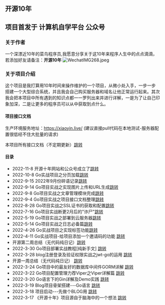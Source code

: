## 开源10年 
 项目首发于 **计算机自学平台** 公众号
---
### 关于作者
一个深漂近10年的菜鸟程序员,我愿意分享关于这10年来程序人生中的点点滴滴，若添加好友请备注：**开源10年**
![WechatIMG268.jpeg](https://s2.loli.net/2022/03/22/6SmsB8vZhq2irXR.jpg)

### 关于项目介绍
这个项目是我打算用10年时间来操作维护的一个项目，从微小处入手，一步一步搭建一个大型综合系统，并且我会自己购买服务器和域名让他正常运行起来。其次我会把本项目中所有遇到的知识点都一一罗列出来并进行详解，一是为了让自己印象加深，二是让更多的程序员可以从中获取到点什么。



#### 项目接口文档

生产环境服务地址：https://xiaoyin.live/    (建议直接pull代码在本地测试-服务器配置很低经不住大批量的请求)

本项目所有接口文档（不定期更新）[跳转](doc/项目接口文档.md)

#### 目录

- 2022-11-8 开源十年网站和公众号成立了[跳转](doc/开源十年网站的发布.md)
- 2022-10-8 Go实战项目之分页加载[跳转](doc/Go实战项目之分页加载.md)
- 2022-9-15 2022年9月份碎语记录[跳转](doc/2022年9月份总结.md)
- 2022-9-14 Go项目实战之实现图片上传和URL生成[跳转](doc/实现图片上传和URL生成.md)
- 2022-9-8 Go项目实战之文章管理模块完成[跳转](doc/开通文章管理模块.md)
- 2022-9-4 Go项目实战之项目接口文档整理[跳转](doc/项目接口文档.md)
- 2022-8-28 Go项目实战之SSL证书的获取和配置[跳转](doc/SSL证书的获取和配置.md)
- 2022-7-16 Go项目实战断更2月后的"诈尸"[跳转](doc/Go项目实战断更2月后的"诈尸".md)
- 2022-5-19 Go项目实战之部署到云服务器[跳转](doc/Go项目实战之部署到云服务器.md)
- 2022-5-14 Go项目实战之日志必备篇[跳转](doc/Go项目实战之日志必备篇.md)
- 2022-4-26 Go实战项目之实现标签功能[跳转](doc/Go实战项目之实现标签功能.md)
- 2022-4-11 Go实战项目-给项目添加一个邀请码的功能 [跳转](doc/Go实战项目-给项目添加一个邀请码的功能.md)
- 开源第二周总结（无代码纯日记）[跳转](doc/开源项目第二周总结（无代码纯日记）.md)
- 2022-3-30 Go项目部署实战教程[纯新手文] [跳转](doc/Go项目部署实战教程[纯新手文].md)
- 2022-3-28 blog注册登录及验证权限实战之jwt-go的运用 [跳转](doc/blog注册登录及验证权限实战之jwt-go的运用.md)
- 开源一周总结（无代码纯日记） [跳转](doc/开源一周总结(无代码纯日记).md)
- 2022-3-24 Go项目中的最友好的数据库中间件GORM详解 [跳转](doc/Go项目中的最友好的数据库中间件GORM详解.md)
- 2022-3-22 Go项目配置管理力荐Viper之Viper详解篇 [跳转](doc/Go项目配置管理力荐Viper之Viper详解篇.md)
- 2022-3-20 Go语言下的Gin详解及Demo实践 [跳转](doc/Go语言下的Gin详解及Demo实践.md)
- 2022-3-19 Blog项目骨架搭建---Go语言 [跳转](doc/Blog项目骨架搭建---Go语言.md)
- 2022-3-18 项目启动---先做个BLOG用 [跳转](doc/项目启动---先做个BLOG用.md)
- 2022-3-17 《开源十年》项目源自于脑海中的一个想法  [跳转](doc/《开源十年》项目源自于脑海中的一个想法.md)

